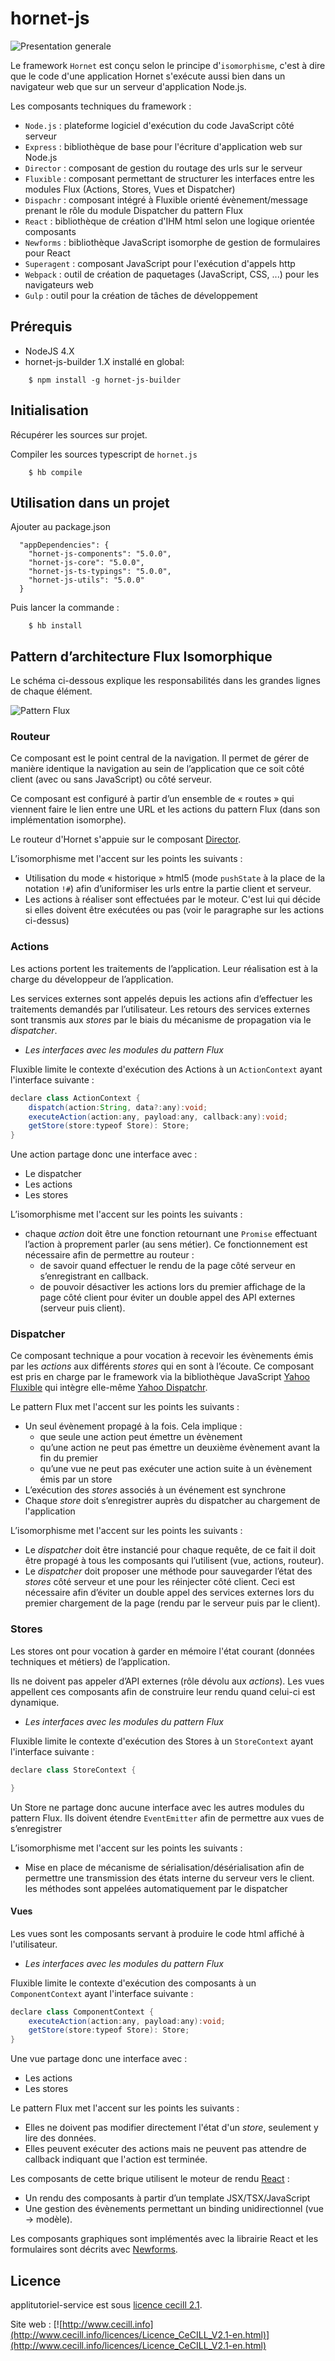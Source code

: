 # hornet-js


![Presentation generale](.//architecture/hornet-flux-diagramme-5.0.png)

Le framework `Hornet` est conçu selon le principe d'`isomorphisme`, c'est à dire que le code d'une application Hornet s'exécute aussi bien dans un navigateur web que sur un serveur d'application Node.js.

Les composants techniques du framework :

* `Node.js` : plateforme logiciel d'exécution du code JavaScript côté serveur
* `Express` : bibliothèque de base pour l'écriture d'application web sur Node.js
* `Director` : composant de gestion du routage des urls sur le serveur
* `Fluxible` : composant permettant de structurer les interfaces entre les modules Flux (Actions, Stores, Vues et Dispatcher)
* `Dispachr` : composant intégré à Fluxible orienté évènement/message prenant le rôle du module Dispatcher du pattern Flux
* `React` : bibliothèque de création d'IHM html selon une logique orientée composants
* `Newforms` : bibliothèque JavaScript isomorphe de gestion de formulaires pour React
* `Superagent` : composant JavaScript pour l'exécution d'appels http
* `Webpack` : outil de création de paquetages (JavaScript, CSS, ...) pour les navigateurs web
* `Gulp` : outil pour la création de tâches de développement


## Prérequis #

* NodeJS 4.X
* hornet-js-builder 1.X installé en global:

```shell
    $ npm install -g hornet-js-builder
```

## Initialisation #

Récupérer les sources sur projet.

Compiler les sources typescript de `hornet.js`

```shell
    $ hb compile
```

## Utilisation dans un projet #

Ajouter au package.json

```shell
  "appDependencies": {
    "hornet-js-components": "5.0.0",
    "hornet-js-core": "5.0.0",
    "hornet-js-ts-typings": "5.0.0",
    "hornet-js-utils": "5.0.0"
  }
```

Puis lancer la commande :

```shell
    $ hb install
```

## Pattern d’architecture Flux Isomorphique

Le schéma ci-dessous explique les responsabilités dans les grandes lignes de chaque élément.

![Pattern Flux](.//architecture/pattern-flux.png)


### <a id="Routeur"></a>Routeur

Ce composant est le point central de la navigation. Il permet de gérer de manière identique la navigation au sein de l’application que ce soit côté client (avec ou sans JavaScript) ou côté serveur.

Ce composant est configuré à partir d’un ensemble de « routes » qui viennent faire le lien entre une URL et les actions du pattern Flux (dans son implémentation isomorphe).

Le routeur d'Hornet s'appuie sur le composant [Director](https://github.com/flatiron/director).

L’isomorphisme met l'accent sur les points les suivants :

* Utilisation du mode « historique » html5 (mode `pushState` à la place de la notation `!#`) afin d’uniformiser les urls entre la partie client et serveur.
* Les actions à réaliser sont effectuées par le moteur. C'est lui qui décide si elles doivent être exécutées ou pas (voir le paragraphe sur les actions ci-dessus)

### Actions

Les actions portent les traitements de l’application. Leur réalisation est à la charge du développeur de l’application.

Les services externes sont appelés depuis les actions afin d’effectuer les traitements demandés par l’utilisateur. Les retours des services externes sont transmis aux *stores* par le biais du mécanisme de propagation via le *dispatcher*.

- _Les interfaces avec les modules du pattern Flux_

Fluxible limite le contexte d'exécution des Actions à un `ActionContext` ayant l'interface suivante :

``` java
declare class ActionContext {
    dispatch(action:String, data?:any):void;
    executeAction(action:any, payload:any, callback:any):void;
    getStore(store:typeof Store): Store;
}
```
Une action partage donc une interface avec :

- Le dispatcher
- Les actions
- Les stores

L’isomorphisme met l'accent sur les points les suivants :

* chaque *action* doit être une fonction retournant une `Promise` effectuant l’action à proprement parler (au sens métier). Ce fonctionnement est nécessaire afin de permettre au routeur :
  * de savoir quand effectuer le rendu de la page côté serveur en s’enregistrant en callback.
  * de pouvoir désactiver les actions lors du premier affichage de la page côté client pour éviter un double appel des API externes (serveur puis client).

### Dispatcher

Ce composant technique a pour vocation à recevoir les évènements émis par les *actions* aux différents *stores* qui en sont à l’écoute. Ce composant est pris en charge par le framework via la bibliothèque JavaScript [Yahoo Fluxible](https://github.com/yahoo/fluxible) qui intègre elle-même [Yahoo Dispatchr](https://github.com/yahoo/dispatchr).

Le pattern Flux met l'accent sur les points les suivants :

* Un seul évènement propagé à la fois. Cela implique :
  * que seule une action peut émettre un évènement
  * qu’une action ne peut pas émettre un deuxième évènement avant la fin du premier
  * qu’une vue ne peut pas exécuter une action suite à un évènement émis par un store
* L’exécution des *stores* associés à un événement est synchrone
* Chaque *store* doit s’enregistrer auprès du dispatcher au chargement de l'application

L’isomorphisme met l'accent sur les points les suivants :

* Le *dispatcher* doit être instancié pour chaque requête, de ce fait il doit être propagé à tous les composants qui l’utilisent (vue, actions, routeur).
* Le *dispatcher* doit proposer une méthode pour sauvegarder l’état des *stores* côté serveur et une pour les réinjecter côté client. Ceci est nécessaire afin d’éviter un double appel des services externes lors du premier chargement de la page (rendu par le serveur puis par le client).

### <a id="Stores"></a>Stores

Les stores ont pour vocation à garder en mémoire l'état courant (données techniques et métiers) de l’application.

Ils ne doivent pas appeler d’API externes (rôle dévolu aux *actions*). Les vues appellent ces composants afin de construire leur rendu quand celui-ci est dynamique.

- _Les interfaces avec les modules du pattern Flux_

Fluxible limite le contexte d'exécution des Stores à un `StoreContext` ayant l'interface suivante :

``` java
declare class StoreContext {

}
```

Un Store ne partage donc aucune interface avec les autres modules du pattern Flux. Ils doivent étendre `EventEmitter` afin de permettre aux vues de s’enregistrer

L’isomorphisme met l'accent sur les points les suivants :

* Mise en place de mécanisme de sérialisation/désérialisation afin de permettre une transmission des états interne du serveur vers le client. les méthodes sont appelées automatiquement par le dispatcher

#### <a id="Vues"></a>Vues

Les vues sont les composants servant à produire le code html affiché à l'utilisateur.

- _Les interfaces avec les modules du pattern Flux_

Fluxible limite le contexte d'exécution des composants à un `ComponentContext` ayant l'interface suivante :

``` java
declare class ComponentContext {
    executeAction(action:any, payload:any):void;
    getStore(store:typeof Store): Store;
}
```
Une vue partage donc une interface avec :

- Les actions
- Les stores

Le pattern Flux met l'accent sur les points les suivants :

* Elles ne doivent pas modifier directement l'état d'un *store*, seulement y lire des données.
* Elles peuvent exécuter des actions mais ne peuvent pas attendre de callback indiquant que l'action est terminée.

Les composants de cette brique utilisent le moteur de rendu [React](http://facebook.github.io/react/) :

* Un rendu des composants à partir d’un template JSX/TSX/JavaScript
* Une gestion des évènements permettant un binding unidirectionnel (vue -> modèle).

Les composants graphiques sont implémentés avec la librairie React et les formulaires sont décrits avec [Newforms](https://github.com/insin/newforms).


## Licence

applitutoriel-service est sous [licence cecill 2.1](./LICENCE.md).

Site web : [![http://www.cecill.info](http://www.cecill.info/licences/Licence_CeCILL_V2.1-en.html)](http://www.cecill.info/licences/Licence_CeCILL_V2.1-en.html)

